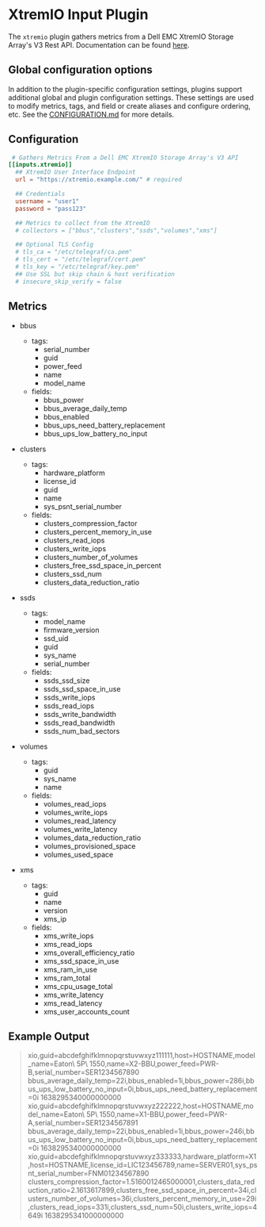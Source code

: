 # XtremIO Input Plugin

The `xtremio` plugin gathers metrics from a Dell EMC XtremIO Storage Array's V3
Rest API. Documentation can be found [here][1].

[1]: https://dl.dell.com/content/docu96624_xtremio-storage-array-x1-and-x2-cluster-types-with-xms-6-3-0-to-6-3-3-and-xios-4-0-15-to-4-0-31-and-6-0-0-to-6-3-3-restful-api-3-x-guide.pdf?language=en_us

## Global configuration options <!-- @/docs/includes/plugin_config.md -->

In addition to the plugin-specific configuration settings, plugins support
additional global and plugin configuration settings. These settings are used to
modify metrics, tags, and field or create aliases and configure ordering, etc.
See the [CONFIGURATION.md][CONFIGURATION.md] for more details.

[CONFIGURATION.md]: ../../../docs/CONFIGURATION.md#plugins

## Configuration

```toml @sample.conf
 # Gathers Metrics From a Dell EMC XtremIO Storage Array's V3 API
[[inputs.xtremio]]
  ## XtremIO User Interface Endpoint
  url = "https://xtremio.example.com/" # required

  ## Credentials
  username = "user1"
  password = "pass123"

  ## Metrics to collect from the XtremIO
  # collectors = ["bbus","clusters","ssds","volumes","xms"]

  ## Optional TLS Config
  # tls_ca = "/etc/telegraf/ca.pem"
  # tls_cert = "/etc/telegraf/cert.pem"
  # tls_key = "/etc/telegraf/key.pem"
  ## Use SSL but skip chain & host verification
  # insecure_skip_verify = false
```

## Metrics

- bbus
  - tags:
    - serial_number
    - guid
    - power_feed
    - name
    - model_name
  - fields:
    - bbus_power
    - bbus_average_daily_temp
    - bbus_enabled
    - bbus_ups_need_battery_replacement
    - bbus_ups_low_battery_no_input

- clusters
  - tags:
    - hardware_platform
    - license_id
    - guid
    - name
    - sys_psnt_serial_number
  - fields:
    - clusters_compression_factor
    - clusters_percent_memory_in_use
    - clusters_read_iops
    - clusters_write_iops
    - clusters_number_of_volumes
    - clusters_free_ssd_space_in_percent
    - clusters_ssd_num
    - clusters_data_reduction_ratio

- ssds
  - tags:
    - model_name
    - firmware_version
    - ssd_uid
    - guid
    - sys_name
    - serial_number
  - fields:
    - ssds_ssd_size
    - ssds_ssd_space_in_use
    - ssds_write_iops
    - ssds_read_iops
    - ssds_write_bandwidth
    - ssds_read_bandwidth
    - ssds_num_bad_sectors

- volumes
  - tags:
    - guid
    - sys_name
    - name
  - fields:
    - volumes_read_iops
    - volumes_write_iops
    - volumes_read_latency
    - volumes_write_latency
    - volumes_data_reduction_ratio
    - volumes_provisioned_space
    - volumes_used_space

- xms
  - tags:
    - guid
    - name
    - version
    - xms_ip
  - fields:
    - xms_write_iops
    - xms_read_iops
    - xms_overall_efficiency_ratio
    - xms_ssd_space_in_use
    - xms_ram_in_use
    - xms_ram_total
    - xms_cpu_usage_total
    - xms_write_latency
    - xms_read_latency
    - xms_user_accounts_count

## Example Output

> xio,guid=abcdefghifklmnopqrstuvwxyz111111,host=HOSTNAME,model_name=Eaton\ 5P\ 1550,name=X2-BBU,power_feed=PWR-B,serial_number=SER1234567890 bbus_average_daily_temp=22i,bbus_enabled=1i,bbus_power=286i,bbus_ups_low_battery_no_input=0i,bbus_ups_need_battery_replacement=0i 1638295340000000000
> xio,guid=abcdefghifklmnopqrstuvwxyz222222,host=HOSTNAME,model_name=Eaton\ 5P\ 1550,name=X1-BBU,power_feed=PWR-A,serial_number=SER1234567891 bbus_average_daily_temp=22i,bbus_enabled=1i,bbus_power=246i,bbus_ups_low_battery_no_input=0i,bbus_ups_need_battery_replacement=0i 1638295340000000000
> xio,guid=abcdefghifklmnopqrstuvwxyz333333,hardware_platform=X1,host=HOSTNAME,license_id=LIC123456789,name=SERVER01,sys_psnt_serial_number=FNM01234567890 clusters_compression_factor=1.5160012465000001,clusters_data_reduction_ratio=2.1613617899,clusters_free_ssd_space_in_percent=34i,clusters_number_of_volumes=36i,clusters_percent_memory_in_use=29i,clusters_read_iops=331i,clusters_ssd_num=50i,clusters_write_iops=4649i 1638295341000000000
